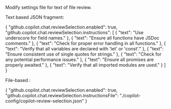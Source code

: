 Modify settings file for text of file review.

Text based JSON fragment:

{
  "github.copilot.chat.reviewSelection.enabled": true,
  "github.copilot.chat.reviewSelection.instructions": [
    {
      "text": "Use underscore for field names."
    },
    {
      "text": "Ensure all functions have JSDoc comments."
    },
    {
      "text": "Check for proper error handling in all functions."
    },
    {
      "text": "Verify that all variables are declared with 'let' or 'const'."
    },
    {
      "text": "Ensure consistent use of single quotes for strings."
    },
    {
      "text": "Check for any potential performance issues."
    },
    {
      "text": "Ensure all promises are properly awaited."
    },
    {
      "text": "Verify that all imported modules are used."
    }
  ]
}

File-based :

{
  "github.copilot.chat.reviewSelection.enabled": true,
  "github.copilot.chat.reviewSelection.instructionsFile": "./copilot-config/copilot-review-selection.json"
}
